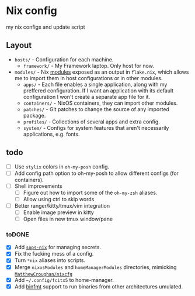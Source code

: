 # Nix config

my nix configs and update script

## Layout

- `hosts/` - Configuration for each machine.
  - `framework/` - My Framework laptop. Only host for now.
- `modules/` - Nix [modules](https://nixos.wiki/wiki/Module) exposed as an output in `flake.nix`, which allows me to import them in host configurations or in other modules.
  - `apps/` - Each file enables a single application, along with my preffered configuration. If I want an application with its default configuration I won't create a separate app file for it.
  - `containers/` - NixOS containers, they can import other modules.
  - `patches/` - Git patches to change the source of any imported package.
  - `profiles/` - Collections of several apps and extra config.
  - `system/` - Configs for system features that aren't necessarily applications, e.g. fonts.

## todo

- [ ] Use `stylix` colors in `oh-my-posh` config.
- [ ] Add config path option to oh-my-posh to allow different configs (for containers).
- [ ] Shell improvements
  - [ ] Figure out how to import some of the `oh-my-zsh` aliases.
  - [ ] Allow using ctrl to skip words
- [ ] Better ranger/kitty/tmux/vim integration
  - [ ] Enable image preview in kitty
  - [ ] Open files in new tmux window/pane

### toDONE

- [x] Add [`sops-nix`](https://github.com/Mic92/sops-nix) for managing secrets.
- [x] Fix the fucking mess of a config.
- [x] Turn `*nix` aliases into scripts.
- [x] Merge `nixosModules` and `homeManagerModules` directories, mimicking [`MatthewCroughan/nixcfg`](https://github.com/MatthewCroughan/nixcfg)
- [x] Add `~/.config/fcitx5` to home-manager.
- [x] Add [binfmt](https://search.nixos.org/options?channel=24.05&show=boot.binfmt.emulatedSystems&from=0&size=50&sort=relevance&type=packages&query=boot.binfmt.emulatedSystems) support to run binaries from other architectures umulated.
